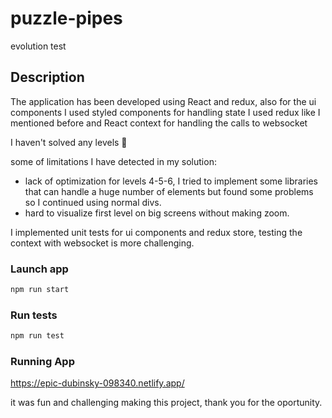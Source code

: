 # puzzle-pipes
evolution test


## Description

The application has been developed using React and redux, also for the ui components I used styled components
for handling state I used redux like I mentioned before and React context for handling the calls to websocket

I haven't solved any levels 🙁

some of limitations I have detected in my solution: 
 * lack of optimization for levels 4-5-6, I tried to implement some 
libraries that can handle a huge number of elements but found some problems so I continued using normal divs.
 * hard to visualize first level on big screens without making zoom.

I implemented unit tests for ui components and redux store, testing the context with websocket is more challenging.

### Launch app 

````bash 
npm run start 
````


### Run tests 

````bash 
npm run test 
````


### Running App 

https://epic-dubinsky-098340.netlify.app/

it was fun and challenging making this project, thank you for the oportunity. 
 
